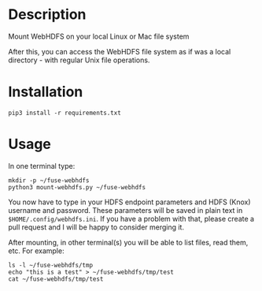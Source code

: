 # Description

Mount WebHDFS on your local Linux or Mac file system

After this, you can access the WebHDFS file system as if was a local directory - with regular Unix file operations.

# Installation

```
pip3 install -r requirements.txt
```

# Usage

In one terminal type:

```
mkdir -p ~/fuse-webhdfs
python3 mount-webhdfs.py ~/fuse-webhdfs
```
You now have to type in your HDFS endpoint parameters and HDFS (Knox) username and password.
These parameters will be saved in plain text in `$HOME/.config/webhdfs.ini`.
If you have a problem with that, please create a pull request and I will be happy to consider merging it.


After mounting, in other terminal(s) you will be able to list files, read them, etc.
For example:

```
ls -l ~/fuse-webhdfs/tmp
echo "this is a test" > ~/fuse-webhdfs/tmp/test
cat ~/fuse-webhdfs/tmp/test
```

